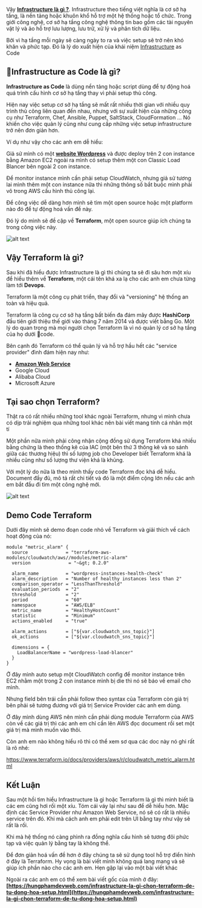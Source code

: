 Vậy **[Infrastructure là gì ?](https://hungphamdevweb.com/infrastructure-la-gi-chon-terraform-de-tu-dong-hoa-setup.html)**. Infrastructure theo tiếng việt nghĩa là cơ sở hạ tầng, là nền tảng hoặc khuôn khổ hỗ trợ một hệ thống hoặc tổ chức. Trong giới công nghệ, cơ sở hạ tầng công nghệ thông tin bao gồm các tài nguyên vật lý và ảo hỗ trợ lưu lượng, lưu trữ, xử lý và phân tích dữ liệu.

Bởi vì hạ tầng mỗi ngày sẽ càng ngày to ra và việc setup sẽ trở nên khó khăn và phức tạp. Đó là lý do xuất hiện của khái niệm [Infrastructure]((https://hungphamdevweb.com/infrastructure-la-gi-chon-terraform-de-tu-dong-hoa-setup.html)) as Code
<h2>Infrastructure as Code là gì?</h2>
<strong>Infrastructure as Code</strong> là dùng nền tảng hoặc script dùng để tự động hoá quá trình cấu hình cơ sở hạ tầng thay vì phải setup thủ công.

Hiện nay việc setup cơ sở hạ tầng sẽ mất rất nhiều thời gian với nhiều quy trình thủ công liên quan đến nhau, nhưng với sự xuất hiện của những công cụ như Terraform, Chef, Ansible, Puppet, SaltStack, CloudFormation ... Nó khiến cho việc quản lý cũng như cung cấp những việc setup infrastructure trở nên đơn giản hơn.

Ví dụ như vậy cho các anh em dễ hiểu:

Giả sử mình có một **[website Wordpress](https://hungphamdevweb.com/wordpress-cai-dat-phpunit-cho-wordpress.html)** và được deploy trên 2 con instance bằng Amazon EC2 ngoài ra mình có setup thêm một con Classic Load Blancer bên ngoài 2 con instance.

Để monitor instance mình cần phải setup CloudWatch, nhưng giả sử tương lai mình thêm một con instance nữa thì những thông số bắt buộc mình phải vô trong AWS cấu hình thủ công lại.

Để công việc dễ dàng hơn mình sẽ tìm một open source hoặc một platform nào đó để tự động hoá vấn đề này.

Đó lý do mình sẽ đề cập về <strong>Terraform</strong>, một open source giúp ích chúng ta trong công việc này.

![alt text](https://s3-ap-southeast-1.amazonaws.com/kipalog.com/fxzwnj26kt_infrastructure-la-gi.jpg)

<h2>Vậy Terraform là gì?</h2>
Sau khi đã hiểu được Infrastructure là gì thì chúng ta sẽ đi sâu hơn một xíu để hiểu thêm về <strong>Terraform</strong>, một cái tên khá xa lạ cho các anh em chưa từng làm tới <strong>Devops</strong>.

Terraform là một công cụ phát triển, thay đổi và "versioning" hệ thống an toàn và hiệu quả.

Terraform là công cụ cơ sở hạ tầng bất biến đa đám mây được <strong>HashiCorp</strong> đầu tiên giới thiệu thế giới vào tháng 7 năm 2014 và được viết bằng Go. Một lý do quan trọng mà mọi người chọn Terraform là vì nó quản lý cơ sở hạ tầng của họ dưới code.

Bên cạnh đó Terraform có thể quản lý và hỗ trợ hầu hết các "service provider" đình đám hiện nay như:

- **[Amazon Web Service](https://hungphamdevweb.com/quan-ly-hinh-anh-trong-wordpress-bang-amazon-s3.html)**
- Google Cloud
- Alibaba Cloud
- Microsoft Azure

<h2>Tại sao chọn Terraform?</h2>
Thật ra có rất nhiều những tool khác ngoài Terraform, nhưng vì mình chưa có dịp trải nghiệm qua những tool khác nên bài viết mang tính cá nhân một tí 

Một phần nữa mình phải công nhận cộng đồng sử dụng Terraform khá nhiều bằng chứng là theo thống kê của IAC (một bên thứ 3 thông kê và so sánh giữa các thương hiệu) thì số lượng job cho Developer biết Terraform khá là nhiều cũng như số lượng thư viện khá là khủng.

Với một lý do nữa là theo mình thấy code Terraform đọc khá dễ hiểu. Document đầy đủ, mô tả rất chi tiết và đó là một điểm cộng lớn nếu các anh em bắt đầu đi tìm một công nghệ mới.

![alt text](https://s3-ap-southeast-1.amazonaws.com/kipalog.com/dtgwe49pye_so-sanh-terraform.jpg)

<h2>Demo Code Terraform</h2>
Dưới đây mình sẽ demo đoạn code nhỏ về Terraform và giải thích về cách hoạt động của nó:

```
module "metric_alarm" {
  source              = "terraform-aws-modules/cloudwatch/aws//modules/metric-alarm"
  version              = "~&gt; 0.2.0"

  alarm_name          = "wordpress-instances-health-check"
  alarm_description   = "Number of healthy instances less than 2"
  comparison_operator = "LessThanThreshold"
  evaluation_periods  = "2"
  threshold           = "2"
  period              = "60"
  namespace           = "AWS/ELB"
  metric_name         = "HealthyHostCount"
  statistic           = "Minimum"
  actions_enabled     = "true"

  alarm_actions       = ["${var.cloudwatch_sns_topic}"]
  ok_actions          = ["${var.cloudwatch_sns_topic}"]

  dimensions = {
    LoadBalancerName = "wordpress-load-blancer"
  }
}
```

Ở đây mình auto setup một CloudWatch config để monitor instance trên EC2 nhằm một trong 2 con instance mình bị die thì nó sẽ báo về email cho mình.

Nhưng field bên trái cần phải follow theo syntax của Terraform còn giá trị bên phải sẽ tương đương với giá trị Service Provider các anh em dùng.

Ở đây mình dùng AWS nên mình cần phải dùng module Terraform của AWS còn về các giá trị thì các anh em chỉ cần lên AWS đọc document rồi set một giá trị mà mình muốn vào thôi.

Còn anh em nào không hiểu rõ thì có thể xem sơ qua các doc này nó ghi rất là rõ nhé:

https://www.terraform.io/docs/providers/aws/r/cloudwatch_metric_alarm.html

<h2>Kết Luận</h2>
Sau một hồi tìm hiểu Infrastructure là gì hoặc Terraform là gì thì mình biết là các em cũng hơi rối một xíu. Tóm cái váy lại như sau để dễ hiểu hơn. Mặc định các Service Provider như Amazon Web Service, nó sẽ có rất là nhiều service trên đó. Khi mà cách anh em phải edit trên UI bằng tay như vậy sẽ rất là rối.

Khi mà hệ thống nó càng phình ra đồng nghĩa cấu hình sẽ tương đôi phức tạp và việc quản lý bằng tay là không thể.

Để đơn giản hoá vấn đề hơn ở đây chúng ta sẽ sử dụng tool hỗ trợ điển hình ở đây là Terraform. Hy vọng là bài viết mình không quá lang mang và sẽ giúp ích phần nào cho các anh em. Hẹn gặp lại vào một bài viết khác 

Ngoài ra các anh em có thể xem bài viết gốc của mình ở đây:
**[https://hungphamdevweb.com/infrastructure-la-gi-chon-terraform-de-tu-dong-hoa-setup.html](https://hungphamdevweb.com/infrastructure-la-gi-chon-terraform-de-tu-dong-hoa-setup.html)**